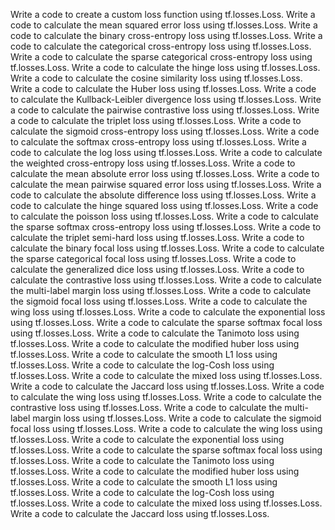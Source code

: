 Write a code to create a custom loss function using tf.losses.Loss.
Write a code to calculate the mean squared error loss using tf.losses.Loss.
Write a code to calculate the binary cross-entropy loss using tf.losses.Loss.
Write a code to calculate the categorical cross-entropy loss using tf.losses.Loss.
Write a code to calculate the sparse categorical cross-entropy loss using tf.losses.Loss.
Write a code to calculate the hinge loss using tf.losses.Loss.
Write a code to calculate the cosine similarity loss using tf.losses.Loss.
Write a code to calculate the Huber loss using tf.losses.Loss.
Write a code to calculate the Kullback-Leibler divergence loss using tf.losses.Loss.
Write a code to calculate the pairwise contrastive loss using tf.losses.Loss.
Write a code to calculate the triplet loss using tf.losses.Loss.
Write a code to calculate the sigmoid cross-entropy loss using tf.losses.Loss.
Write a code to calculate the softmax cross-entropy loss using tf.losses.Loss.
Write a code to calculate the log loss using tf.losses.Loss.
Write a code to calculate the weighted cross-entropy loss using tf.losses.Loss.
Write a code to calculate the mean absolute error loss using tf.losses.Loss.
Write a code to calculate the mean pairwise squared error loss using tf.losses.Loss.
Write a code to calculate the absolute difference loss using tf.losses.Loss.
Write a code to calculate the hinge squared loss using tf.losses.Loss.
Write a code to calculate the poisson loss using tf.losses.Loss.
Write a code to calculate the sparse softmax cross-entropy loss using tf.losses.Loss.
Write a code to calculate the triplet semi-hard loss using tf.losses.Loss.
Write a code to calculate the binary focal loss using tf.losses.Loss.
Write a code to calculate the sparse categorical focal loss using tf.losses.Loss.
Write a code to calculate the generalized dice loss using tf.losses.Loss.
Write a code to calculate the contrastive loss using tf.losses.Loss.
Write a code to calculate the multi-label margin loss using tf.losses.Loss.
Write a code to calculate the sigmoid focal loss using tf.losses.Loss.
Write a code to calculate the wing loss using tf.losses.Loss.
Write a code to calculate the exponential loss using tf.losses.Loss.
Write a code to calculate the sparse softmax focal loss using tf.losses.Loss.
Write a code to calculate the Tanimoto loss using tf.losses.Loss.
Write a code to calculate the modified huber loss using tf.losses.Loss.
Write a code to calculate the smooth L1 loss using tf.losses.Loss.
Write a code to calculate the log-Cosh loss using tf.losses.Loss.
Write a code to calculate the mixed loss using tf.losses.Loss.
Write a code to calculate the Jaccard loss using tf.losses.Loss.
Write a code to calculate the wing loss using tf.losses.Loss.
Write a code to calculate the contrastive loss using tf.losses.Loss.
Write a code to calculate the multi-label margin loss using tf.losses.Loss.
Write a code to calculate the sigmoid focal loss using tf.losses.Loss.
Write a code to calculate the wing loss using tf.losses.Loss.
Write a code to calculate the exponential loss using tf.losses.Loss.
Write a code to calculate the sparse softmax focal loss using tf.losses.Loss.
Write a code to calculate the Tanimoto loss using tf.losses.Loss.
Write a code to calculate the modified huber loss using tf.losses.Loss.
Write a code to calculate the smooth L1 loss using tf.losses.Loss.
Write a code to calculate the log-Cosh loss using tf.losses.Loss.
Write a code to calculate the mixed loss using tf.losses.Loss.
Write a code to calculate the Jaccard loss using tf.losses.Loss.